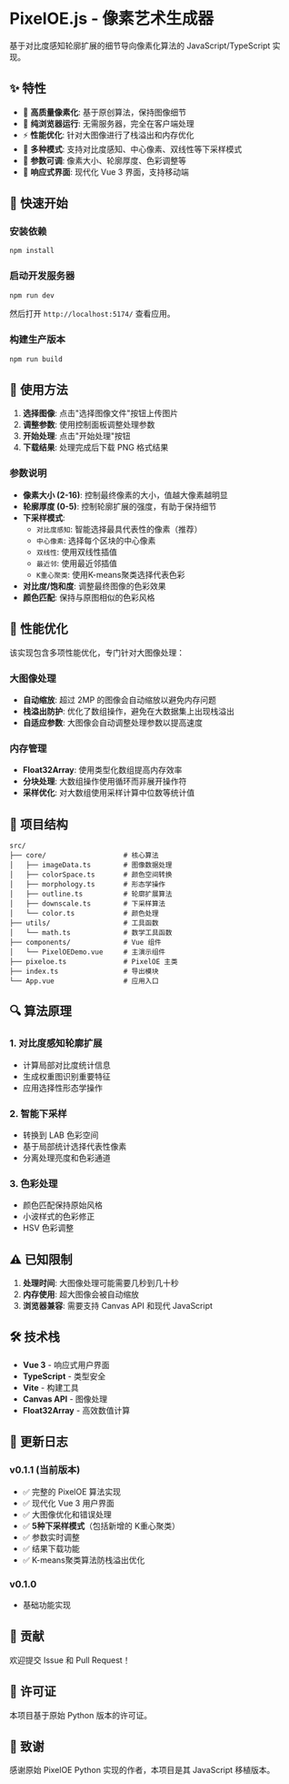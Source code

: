 # PixelOE.js - 像素艺术生成器

基于对比度感知轮廓扩展的细节导向像素化算法的 JavaScript/TypeScript 实现。

## ✨ 特性

- 🎨 **高质量像素化**: 基于原创算法，保持图像细节
- 🚀 **纯浏览器运行**: 无需服务器，完全在客户端处理
- ⚡ **性能优化**: 针对大图像进行了栈溢出和内存优化
- 🎯 **多种模式**: 支持对比度感知、中心像素、双线性等下采样模式
- 🔧 **参数可调**: 像素大小、轮廓厚度、色彩调整等
- 📱 **响应式界面**: 现代化 Vue 3 界面，支持移动端

## 🚀 快速开始

### 安装依赖

```bash
npm install
```

### 启动开发服务器

```bash
npm run dev
```

然后打开 `http://localhost:5174/` 查看应用。

### 构建生产版本

```bash
npm run build
```

## 🎯 使用方法

1. **选择图像**: 点击"选择图像文件"按钮上传图片
2. **调整参数**: 使用控制面板调整处理参数
3. **开始处理**: 点击"开始处理"按钮
4. **下载结果**: 处理完成后下载 PNG 格式结果

### 参数说明

- **像素大小 (2-16)**: 控制最终像素的大小，值越大像素越明显
- **轮廓厚度 (0-5)**: 控制轮廓扩展的强度，有助于保持细节
- **下采样模式**:
  - `对比度感知`: 智能选择最具代表性的像素（推荐）
  - `中心像素`: 选择每个区块的中心像素
  - `双线性`: 使用双线性插值
  - `最近邻`: 使用最近邻插值
  - `K重心聚类`: 使用K-means聚类选择代表色彩
- **对比度/饱和度**: 调整最终图像的色彩效果
- **颜色匹配**: 保持与原图相似的色彩风格

## 🔧 性能优化

该实现包含多项性能优化，专门针对大图像处理：

### 大图像处理

- **自动缩放**: 超过 2MP 的图像会自动缩放以避免内存问题
- **栈溢出防护**: 优化了数组操作，避免在大数据集上出现栈溢出
- **自适应参数**: 大图像会自动调整处理参数以提高速度

### 内存管理

- **Float32Array**: 使用类型化数组提高内存效率
- **分块处理**: 大数组操作使用循环而非展开操作符
- **采样优化**: 对大数组使用采样计算中位数等统计值

## 📁 项目结构

```
src/
├── core/                   # 核心算法
│   ├── imageData.ts        # 图像数据处理
│   ├── colorSpace.ts       # 颜色空间转换
│   ├── morphology.ts       # 形态学操作
│   ├── outline.ts          # 轮廓扩展算法
│   ├── downscale.ts        # 下采样算法
│   └── color.ts            # 颜色处理
├── utils/                  # 工具函数
│   └── math.ts             # 数学工具函数
├── components/             # Vue 组件
│   └── PixelOEDemo.vue     # 主演示组件
├── pixeloe.ts              # PixelOE 主类
├── index.ts                # 导出模块
└── App.vue                 # 应用入口
```

## 🔍 算法原理

### 1. 对比度感知轮廓扩展

- 计算局部对比度统计信息
- 生成权重图识别重要特征
- 应用选择性形态学操作

### 2. 智能下采样

- 转换到 LAB 色彩空间
- 基于局部统计选择代表性像素
- 分离处理亮度和色彩通道

### 3. 色彩处理

- 颜色匹配保持原始风格
- 小波样式的色彩修正
- HSV 色彩调整

## ⚠️ 已知限制

1. **处理时间**: 大图像处理可能需要几秒到几十秒
2. **内存使用**: 超大图像会被自动缩放
3. **浏览器兼容**: 需要支持 Canvas API 和现代 JavaScript

## 🛠️ 技术栈

- **Vue 3** - 响应式用户界面
- **TypeScript** - 类型安全
- **Vite** - 构建工具
- **Canvas API** - 图像处理
- **Float32Array** - 高效数值计算

## 📝 更新日志

### v0.1.1 (当前版本)

- ✅ 完整的 PixelOE 算法实现
- ✅ 现代化 Vue 3 用户界面
- ✅ 大图像优化和错误处理
- ✅ **5种下采样模式**（包括新增的 K重心聚类）
- ✅ 参数实时调整
- ✅ 结果下载功能
- ✅ K-means聚类算法防栈溢出优化

### v0.1.0

- 基础功能实现

## 🤝 贡献

欢迎提交 Issue 和 Pull Request！

## 📄 许可证

本项目基于原始 Python 版本的许可证。

## 🙏 致谢

感谢原始 PixelOE Python 实现的作者，本项目是其 JavaScript 移植版本。
